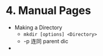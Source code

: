 # 4. Manual Pages

* Making a Directory
    * `mkdir [options] <Directory>`
    *  -p 连同 parent dic
* 


